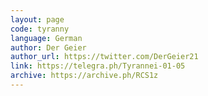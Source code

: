 ```yaml
---
layout: page
code: tyranny
language: German
author: Der Geier
author_url: https://twitter.com/DerGeier21
link: https://telegra.ph/Tyrannei-01-05
archive: https://archive.ph/RCS1z
---
```

